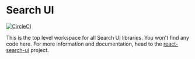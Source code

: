 # Search UI

[![CircleCI](https://circleci.com/gh/elastic/search-ui/tree/master.svg?style=svg&circle-token=c637bc2af60035a1f4cb5367071999ced238be76)](https://circleci.com/gh/elastic/search-ui/tree/master)

This is the top level workspace for all Search UI libraries. You won't find any code here. For more information and
documentation, head to the [react-search-ui](packages/react-search-ui/README.md) project.
